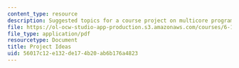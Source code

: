 ```yaml
---
content_type: resource
description: Suggested topics for a course project on multicore programming.
file: https://ol-ocw-studio-app-production.s3.amazonaws.com/courses/6-189-multicore-programming-primer-january-iap-2007/56017c12e132de174b20ab6b176a4823_project_ideas.pdf
file_type: application/pdf
resourcetype: Document
title: Project Ideas
uid: 56017c12-e132-de17-4b20-ab6b176a4823
---
```

